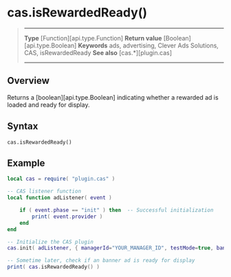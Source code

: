 # cas.isRewardedReady()

> --------------------- ------------------------------------------------------------------------------------------
> __Type__              [Function][api.type.Function]
> __Return value__      [Boolean][api.type.Boolean]
> __Keywords__          ads, advertising, Clever Ads Solutions, CAS, isRewardedReady
> __See also__          [cas.*][plugin.cas]
> --------------------- ------------------------------------------------------------------------------------------


## Overview

Returns a [boolean][api.type.Boolean] indicating whether a rewarded ad is loaded and ready for display.

## Syntax

    cas.isRewardedReady()

## Example

``````lua
local cas = require( "plugin.cas" )

-- CAS listener function
local function adListener( event )

	if ( event.phase == "init" ) then  -- Successful initialization
		print( event.provider )
	end
end

-- Initialize the CAS plugin
cas.init( adListener, { managerId="YOUR_MANAGER_ID", testMode=true, banner=true, interstitial=false, rewarded=true, appReturn=false } )

-- Sometime later, check if an banner ad is ready for display
print( cas.isRewardedReady() )
``````